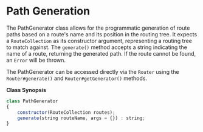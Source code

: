 # Path Generation
The PathGenerator class allows for the programmatic generation of route paths based on a route's name and its position in the routing tree.  It expects a `RouteCollection` as its constructor argument, representing a routing tree to match against.  The `generate()` method accepts a string indicating the name of a route, returning the generated path.  If the route cannot be found, an `Error` will be thrown.

The PathGenerator can be accessed directly via the `Router` using the `Router#generate()` and `Router#getGenerator()` methods.

**Class Synopsis**
```javascript
class PathGenerator
{
    constructor(RouteCollection routes);
    generate(string routeName, args = {}) : string;
}
```